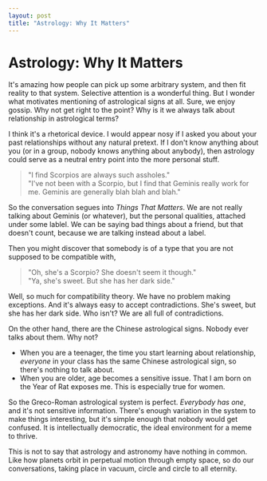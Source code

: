 ```yaml
---
layout: post
title: "Astrology: Why It Matters"
---
```


# Astrology: Why It Matters

It's amazing how people can pick up some arbitrary system, and then
fit reality to that system. Selective attention is a wonderful
thing. But I wonder what motivates mentioning of astrological signs at
all. Sure, we enjoy gossip. Why not get right to the point? Why is it
we always talk about relationship in astrological terms?

I think it's a rhetorical device. I would appear nosy if I asked you
about your past relationships without any natural pretext. If I don't
know anything about you (or in a group, nobody knows anything about
anybody), then astrology could serve as a neutral entry point into the
more personal stuff.

> "I find Scorpios are always such assholes." <br/>
> "I've not been with a Scorpio, but I find that Geminis really work for me. Geminis are generally blah blah and blah."

So the conversation segues into *Things That Matters*. We are not
really talking about Geminis (or whatever), but the personal
qualities, attached under some lablel. We can be saying bad things
about a friend, but that doesn't count, because we are talking instead
about a label.

Then you might discover that somebody is of a type that you are not
supposed to be compatible with,

> "Oh, she's a Scorpio? She doesn't seem it though." <br/>
> "Ya, she's sweet. But she has her dark side."

Well, so much for compatibility theory. We have no problem making
exceptions. And it's always easy to accept contradictions. She's
sweet, but she has her dark side. Who isn't? We are all full of
contradictions.

On the other hand, there are the Chinese astrological signs. Nobody
ever talks about them. Why not?

* When you are a teenager, the time you start learning about relationship, *everyone* in your class has the same Chinese astrological sign, so there's nothing to talk about.
* When you are older, age becomes a sensitive issue. That I am born on the Year of Rat exposes me. This is especially true for women.

So the Greco-Roman astrological system is perfect. _Everybody has
one_, and it's not sensitive information. There's enough variation in
the system to make things interesting, but it's simple enough that
nobody would get confused. It is intellectually democratic, the ideal
environment for a meme to thrive.

This is not to say that astrology and astronomy have nothing in
common. Like how planets orbit in perpetual motion through empty
space, so do our conversations, taking place in vacuum, circle and
circle to all eternity.

